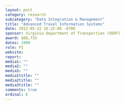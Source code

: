 ```yaml
---
layout: post
category: research
subcategory: "Data Integration & Management"
title: "Advanced Travel Information Systems"
date: 2012-05-22 16:25:06 -0700
sponsor: Virginia Department of Transportion (VDOT)
award: $60,733
dates: 1999
role: PI
website:
report:
media1: ""
media2: ""
media3: ""
media1title: ""
media2title: ""
media3title: ""
comments: true
ordinal: 6
---
```

